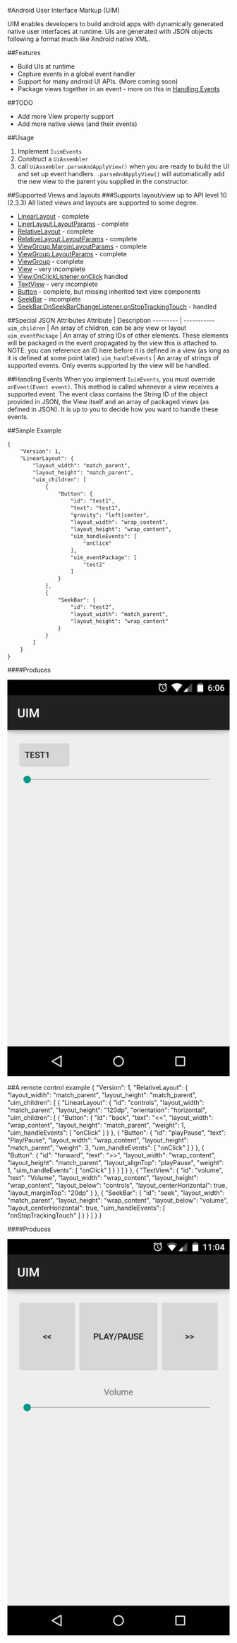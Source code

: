 #Android User Interface Markup (UIM)

UIM enables developers to build android apps with dynamically generated native user interfaces at runtime. UIs are generated with JSON objects following a format much like Android native XML.


##Features
 - Build UIs at runtime
 - Capture events in a global event handler
 - Support for many android UI APIs. (More coming soon)
 - Package views together in an event - more on this in [Handling Events](#handling-events)

##TODO
 - Add more View property support
 - Add more native views (and their events)

##Usage
 1. Implement `IuimEvents`
 2. Construct a `UiAssembler`
 3. call `UiAssembler.parseAndApplyView()` when you are ready to build the UI and set up event handlers. `.parseAndApplyView()` will automatically add the new view to the parent you supplied in the constructor. 
 
##Supported Views and layouts
###Supports layout/view up to API level 10 (2.3.3)
All listed views and layouts are supported to some degree. 
 - [LinearLayout](http://developer.android.com/reference/android/widget/LinearLayout.html) - complete
 - [LinerLayout.LayoutParams](http://developer.android.com/reference/android/widget/LinearLayout.LayoutParams.html) - complete
 - [RelativeLayout](http://developer.android.com/reference/android/widget/RelativeLayout.html) - complete
 - [RelativeLayout.LayoutParams](http://developer.android.com/reference/android/widget/RelativeLayout.LayoutParams.html) - complete
 - [ViewGroup.MarginLayoutParams](http://developer.android.com/reference/android/view/ViewGroup.MarginLayoutParams.html) - complete
 - [ViewGroup.LayoutParams](http://developer.android.com/reference/android/view/ViewGroup.LayoutParams.html) - complete
 - [ViewGroup](http://developer.android.com/reference/android/view/ViewGroup.LayoutParams.html) - complete
 - [View](http://developer.android.com/reference/android/view/View.html) - very incomplete
 - [View.OnClickListener.onClick](http://developer.android.com/reference/android/view/View.OnClickListener.html#onClick(android.view.View)) handled
 - [TextView](http://developer.android.com/reference/android/widget/TextView.html) - very incomplete
 - [Button](http://developer.android.com/reference/android/widget/Button.html) - complete, but missing inherited text view components
 - [SeekBar](http://developer.android.com/reference/android/widget/SeekBar.html) - incomplete
 - [SeekBar.OnSeekBarChangeListener.onStopTrackingTouch](http://developer.android.com/reference/android/widget/SeekBar.OnSeekBarChangeListener.html#onStopTrackingTouch(android.widget.SeekBar)) - handled

##Special JSON Attributes
Attribute           |     Description
---------           |     -----------
`uim_children`      | An array of children, can be any view or layout
`uim_eventPackage`  | An array of string IDs of other elements. These elements will be packaged in the event propagated by the view this is attached to. NOTE: you can reference an ID here before it is defined in a view (as long as it is defined at some point later)
`uim_handleEvents`  | An array of strings of supported events. Only events supported by the view will be handled.  

##Handling Events
When you implement `IuimEvents`, you must override `onEvent(Event event)`.
This method is called whenever a view receives a supported event. The event class contains the String ID of the object provided in JSON, the View itself and an array of packaged views (as defined in JSON). It is up to you to decide how you want to handle these events. 

##Simple Example

    {
        "Version": 1,
        "LinearLayout": {
            "layout_width": "match_parent",
            "layout_height": "match_parent",
            "uim_children": [ 
                { 
                    "Button": {
                        "id": "test1",
                        "text": "test1",
                        "gravity": "left|center",
                        "layout_width": "wrap_content",
                        "layout_height": "wrap_content",
                        "uim_handleEvents": [
                            "onClick"
                        ],
                        "uim_eventPackage": [
                            "test2"
                        ]
                    }
                },
                {
                    "SeekBar": {
                        "id": "test2",
                        "layout_width": "match_parent",
                        "layout_height": "wrap_content"
                    }
                }
            ]
        }
    }

####Produces

![Example](screenshots/example1.png)

##A remote control example
    {
        "Version": 1,
        "RelativeLayout": {
            "layout_width": "match_parent",
            "layout_height": "match_parent",
            "uim_children": [
                {
                    "LinearLayout": {
                        "id": "controls",
                        "layout_width": "match_parent",
                        "layout_height": "120dp",
                        "orientation": "horizontal",
                        "uim_children": [
                            { 
                                "Button": {
                                    "id": "back",
                                    "text": "<<",
                                    "layout_width": "wrap_content",
                                    "layout_height": "match_parent",
                                    "weight": 1,
                                    "uim_handleEvents": [
                                    "onClick"
                                    ]
                                }
                            },
                            { 
                                "Button": {
                                    "id": "playPause",
                                    "text": "Play/Pause",
                                    "layout_width": "wrap_content",
                                    "layout_height": "match_parent",
                                    "weight": 3,
                                    "uim_handleEvents": [
                                    "onClick"
                                    ]
                                }
                            },
                            { 
                                "Button": {
                                    "id": "forward",
                                    "text": ">>",
                                    "layout_width": "wrap_content",
                                    "layout_height": "match_parent",
                                    "layout_alignTop": "playPause",
                                    "weight": 1,
                                    "uim_handleEvents": [
                                    "onClick"
                                    ]
                                }
                            }
                        ]
                    }
                },
                { 
                    "TextView": {
                        "id": "volume",
                        "text": "Volume",
                        "layout_width": "wrap_content",
                        "layout_height": "wrap_content",
                        "layout_below": "controls",
                        "layout_centerHorizontal": true,
                        "layout_marginTop": "20dp"
                    }
                },
                {
                    "SeekBar": {
                        "id": "seek",
                        "layout_width": "match_parent",
                        "layout_height": "wrap_content",
                        "layout_below": "volume",
                        "layout_centerHorizontal": true,
                        "uim_handleEvents": [
                        "onStopTrackingTouch"
                        ]
                    }
                }
            ]
        }
    }
                
####Produces

![Example](screenshots/example2.png)